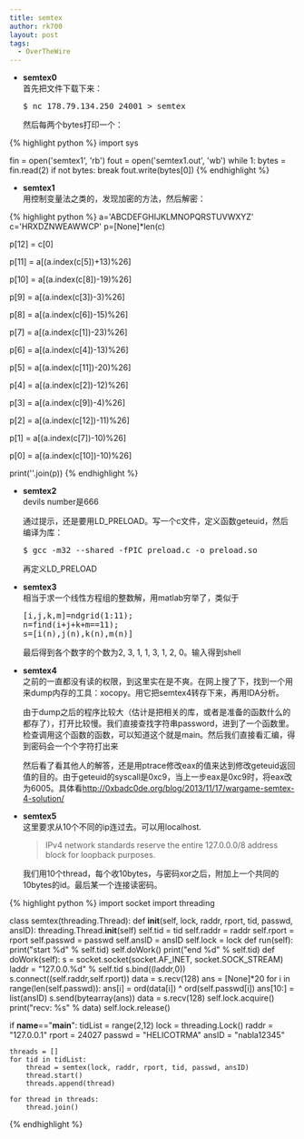 ```yaml
---
title: semtex
author: rk700
layout: post
tags:
  - OverTheWire
---
```

*   **semtex0**  
    首先把文件下载下来： 
    <pre>$ nc 178.79.134.250 24001 > semtex</pre>
    
    然后每两个bytes打印一个：

{% highlight python %}
import sys

fin = open('semtex1', 'rb')
fout = open('semtex1.out', 'wb')
while 1:
    bytes = fin.read(2)
    if not bytes:
        break
    fout.write(bytes[0])
{% endhighlight %}
    
*   **semtex1**  
    用控制变量法之类的，发现加密的方法，然后解密： 

{% highlight python %}
a='ABCDEFGHIJKLMNOPQRSTUVWXYZ'
c='HRXDZNWEAWWCP'
p=[None]*len(c)

p[12] = c[0]

p[11] = a[(a.index(c[5])+13)%26]

p[10] = a[(a.index(c[8])-19)%26]

p[9] = a[(a.index(c[3])-3)%26]

p[8] = a[(a.index(c[6])-15)%26]

p[7] = a[(a.index(c[1])-23)%26]

p[6] = a[(a.index(c[4])-13)%26]

p[5] = a[(a.index(c[11])-20)%26]

p[4] = a[(a.index(c[2])-12)%26]

p[3] = a[(a.index(c[9])-4)%26]

p[2] = a[(a.index(c[12])-11)%26]

p[1] = a[(a.index(c[7])-10)%26]

p[0] = a[(a.index(c[10])-10)%26]

print(''.join(p))
{% endhighlight %}
        
*   **semtex2**  
    devils number是666 

    通过提示，还是要用LD_PRELOAD。写一个c文件，定义函数geteuid，然后编译为库：
            
    <pre>$ gcc -m32 --shared -fPIC preload.c -o preload.so</pre>
            
    再定义LD_PRELOAD

*   **semtex3**  
    相当于求一个线性方程组的整数解，用matlab穷举了，类似于  
    <pre>
    [i,j,k,m]=ndgrid(1:11);
    n=find(i+j+k+m==11);
    s=[i(n),j(n),k(n),m(n)]
    </pre>
                
    最后得到各个数字的个数为2, 3, 1, 1, 3, 1, 2, 0。输入得到shell

*   **semtex4**  
    之前的一直都没有读的权限，到这里实在是不爽。在网上搜了下，找到一个用来dump内存的工具：xocopy。用它把semtex4转存下来，再用IDA分析。 

    由于dump之后的程序比较大（估计是把相关的库，或者是准备的函数什么的都存了），打开比较慢。我们直接查找字符串password，进到了一个函数里。检查调用这个函数的函数，可以知道这个就是main。然后我们直接看汇编，得到密码会一个个字符打出来
                    
    然后看了看其他人的解答，还是用ptrace修改eax的值来达到修改geteuid返回值的目的。由于geteuid的syscall是0xc9，当上一步eax是0xc9时，将eax改为6005。具体看<http://0xbadc0de.org/blog/2013/11/17/wargame-semtex-4-solution/>

*   **semtex5**  
    这里要求从10个不同的ip连过去。可以用localhost. 

    > IPv4 network standards reserve the entire 127.0.0.0/8 address block for loopback purposes. 
    
    我们用10个thread，每个收10bytes，与密码xor之后，附加上一个共同的10bytes的id。最后某一个连接读密码。  

{% highlight python %}
import socket
import threading

class semtex(threading.Thread):
    def __init__(self, lock, raddr, rport, tid, passwd, ansID):
        threading.Thread.__init__(self)
        self.tid = tid
        self.raddr = raddr
        self.rport = rport
        self.passwd = passwd
        self.ansID = ansID
        self.lock = lock
    def run(self):
        print("start %d" % self.tid)
        self.doWork()
        print("end %d" % self.tid)
    def doWork(self):
        s = socket.socket(socket.AF_INET, socket.SOCK_STREAM)
        laddr = "127.0.0.%d" % self.tid
        s.bind((laddr,0))
        s.connect((self.raddr,self.rport))
        data = s.recv(128)
        ans = [None]*20
        for i in range(len(self.passwd)):
            ans[i] = ord(data[i]) ^ ord(self.passwd[i])
        ans[10:] = list(ansID)
        s.send(bytearray(ans))
        data = s.recv(128)
        self.lock.acquire()
        print("recv: %s" % data)
        self.lock.release()

if __name__=="__main__":
    tidList = range(2,12)
    lock = threading.Lock()
    raddr = "127.0.0.1"
    rport = 24027
    passwd = "HELICOTRMA"
    ansID = "nabla12345"

    threads = []
    for tid in tidList:
        thread = semtex(lock, raddr, rport, tid, passwd, ansID)
        thread.start()
        threads.append(thread)

    for thread in threads:
        thread.join()
{% endhighlight %}

